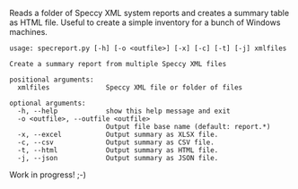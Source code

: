 Reads a folder of Speccy XML system reports and creates a summary table as HTML file. Useful to create a simple inventory for a bunch of Windows machines. 

```
usage: specreport.py [-h] [-o <outfile>] [-x] [-c] [-t] [-j] xmlfiles

Create a summary report from multiple Speccy XML files

positional arguments:
  xmlfiles              Speccy XML file or folder of files

optional arguments:
  -h, --help            show this help message and exit
  -o <outfile>, --outfile <outfile>
                        Output file base name (default: report.*)
  -x, --excel           Output summary as XLSX file.
  -c, --csv             Output summary as CSV file.
  -t, --html            Output summary as HTML file.
  -j, --json            Output summary as JSON file.
```

Work in progress! ;-)

